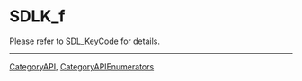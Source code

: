 # SDLK_f

Please refer to [SDL_KeyCode](SDL_KeyCode) for details.

----
[CategoryAPI](CategoryAPI), [CategoryAPIEnumerators](CategoryAPIEnumerators)

